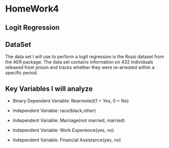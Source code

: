 # HomeWork4
## Logit Regression

## DataSet

The data set I will use to perform a logit regression is the Rossi
dataset from the AER package. The data set contains information on 432
individuals released from prison and tracks whether they were
re-arrested within a specific period.

## Key Variables I will analyze

- Binary Dependent Variable: Rearrested(1 = Yes, 0 =
No)

- Independent Variable: race(black,other)

- Independent Variable: Marriage(not married,
married)

- Independent Variable: Work Experience(yes,
no)

- Independent Variable: Financial Assistance(yes,
no)



